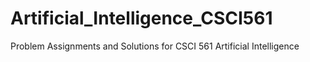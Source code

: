 # Artificial_Intelligence_CSCI561
Problem Assignments and Solutions for CSCI 561 Artificial Intelligence
